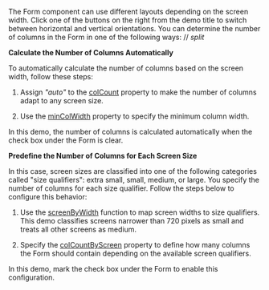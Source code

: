 The Form component can use different layouts depending on the screen width. Click one of the buttons on the right from the demo title to switch between horizontal and vertical orientations. You can determine the number of columns in the Form in one of the following ways:
// _split_

**Calculate the Number of Columns Automatically**         

To automatically calculate the number of columns based on the screen width, follow these steps:

1. Assign *"auto"* to the [colCount](/Documentation/ApiReference/UI_Components/dxForm/Configuration/#colCount) property to make the number of columns adapt to any screen size. 

1. Use the [minColWidth](/Documentation/ApiReference/UI_Components/dxForm/Configuration/#minColWidth) property to specify the minimum column width.

In this demo, the number of columns is calculated automatically when the check box under the Form is clear.

**Predefine the Number of Columns for Each Screen Size**       

In this case, screen sizes are classified into one of the following categories called "size qualifiers": extra small, small, medium, or large. You specify the number of columns for each size qualifier. Follow the steps below to configure this behavior:

1. Use the [screenByWidth](/Documentation/ApiReference/UI_Components/dxForm/Configuration/#screenByWidth) function to map screen widths to size qualifiers. This demo classifies screens narrower than 720 pixels as small and treats all other screens as medium.

1. Specify the [colCountByScreen](/Documentation/ApiReference/UI_Components/dxForm/Configuration/#colCountByScreen) property to define how many columns the Form should contain depending on the available screen qualifiers. 

In this demo, mark the check box under the Form to enable this configuration.

